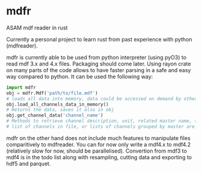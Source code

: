 # mdfr
ASAM mdf reader in rust

Currently a personal project to learn rust from past experience with python (mdfreader).

mdfr is currently able to be used from python interpreter (using pyO3) to read mdf 3.x and 4.x files. Packaging should come later.
Using rayon crate on many parts of the code allows to have faster parsing in a safe and easy way compared to python.
It can be used the following way:

```python
import mdfr
obj = mdfr.Mdf('path/to/file.mdf')
# loads all data into memory, data could be accessed on demand by other methods
obj.load_all_channels_data_in_memory()
# Returns the data, saves it also in obj
obj.get_channel_data('channel_name')
# Methods to retrieve channel description, unit, related master name, type and data,
# list of channels in file, or lists of channels grouped by master are available
```

mdfr on the other hand does not include much features to manipulate files comparitively to mdfreader. You can for now only write a mdf4.x to mdf4.2 (relatively slow for now, should be parallelised). Convertion from mdf3 to mdf4 is in the todo list along with resampling, cutting data and exporting to hdf5 and parquet.
